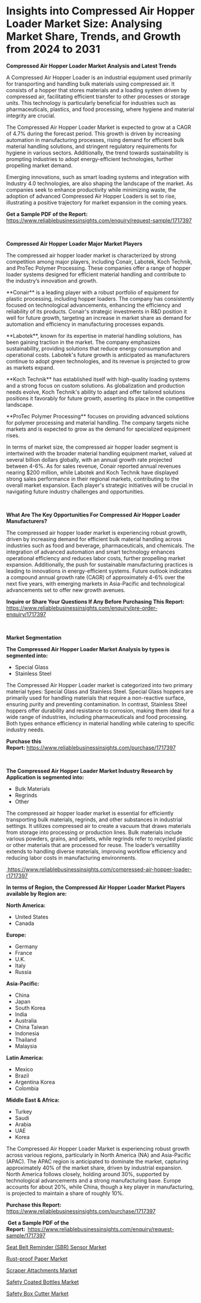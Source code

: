 <p><h1>Insights into Compressed Air Hopper Loader Market Size: Analysing Market Share, Trends, and Growth from 2024 to 2031</h1></p><p><strong>Compressed Air Hopper Loader Market Analysis and Latest Trends</strong></p>
<p><p>A Compressed Air Hopper Loader is an industrial equipment used primarily for transporting and handling bulk materials using compressed air. It consists of a hopper that stores materials and a loading system driven by compressed air, facilitating efficient transfer to other processes or storage units. This technology is particularly beneficial for industries such as pharmaceuticals, plastics, and food processing, where hygiene and material integrity are crucial.</p><p>The Compressed Air Hopper Loader Market is expected to grow at a CAGR of 4.7% during the forecast period. This growth is driven by increasing automation in manufacturing processes, rising demand for efficient bulk material handling solutions, and stringent regulatory requirements for hygiene in various sectors. Additionally, the trend towards sustainability is prompting industries to adopt energy-efficient technologies, further propelling market demand.</p><p>Emerging innovations, such as smart loading systems and integration with Industry 4.0 technologies, are also shaping the landscape of the market. As companies seek to enhance productivity while minimizing waste, the adoption of advanced Compressed Air Hopper Loaders is set to rise, illustrating a positive trajectory for market expansion in the coming years.</p></p>
<p><strong>Get a Sample PDF of the Report:&nbsp;</strong> <a href="https://www.reliablebusinessinsights.com/enquiry/request-sample/1717397?utm_campaign=1563&utm_medium=2&utm_source=Github&utm_content=ia&utm_term=14102024&utm_id=compressed-air-hopper-loader">https://www.reliablebusinessinsights.com/enquiry/request-sample/1717397</a></p>
<p>&nbsp;</p>
<p><strong>Compressed Air Hopper Loader Major Market Players</strong></p>
<p><p>The compressed air hopper loader market is characterized by strong competition among major players, including Conair, Labotek, Koch Technik, and ProTec Polymer Processing. These companies offer a range of hopper loader systems designed for efficient material handling and contribute to the industry’s innovation and growth.</p><p>**Conair** is a leading player with a robust portfolio of equipment for plastic processing, including hopper loaders. The company has consistently focused on technological advancements, enhancing the efficiency and reliability of its products. Conair's strategic investments in R&D position it well for future growth, targeting an increase in market share as demand for automation and efficiency in manufacturing processes expands.</p><p>**Labotek**, known for its expertise in material handling solutions, has been gaining traction in the market. The company emphasizes sustainability, providing solutions that reduce energy consumption and operational costs. Labotek's future growth is anticipated as manufacturers continue to adopt green technologies, and its revenue is projected to grow as markets expand.</p><p>**Koch Technik** has established itself with high-quality loading systems and a strong focus on custom solutions. As globalization and production needs evolve, Koch Technik's ability to adapt and offer tailored solutions positions it favorably for future growth, asserting its place in the competitive landscape.</p><p>**ProTec Polymer Processing** focuses on providing advanced solutions for polymer processing and material handling. The company targets niche markets and is expected to grow as the demand for specialized equipment rises.</p><p>In terms of market size, the compressed air hopper loader segment is intertwined with the broader material handling equipment market, valued at several billion dollars globally, with an annual growth rate projected between 4-6%. As for sales revenue, Conair reported annual revenues nearing $200 million, while Labotek and Koch Technik have displayed strong sales performance in their regional markets, contributing to the overall market expansion. Each player's strategic initiatives will be crucial in navigating future industry challenges and opportunities.</p></p>
<p>&nbsp;</p>
<p><strong>What Are The Key Opportunities For Compressed Air Hopper Loader Manufacturers?</strong></p>
<p><p>The compressed air hopper loader market is experiencing robust growth, driven by increasing demand for efficient bulk material handling across industries such as food and beverage, pharmaceuticals, and chemicals. The integration of advanced automation and smart technology enhances operational efficiency and reduces labor costs, further propelling market expansion. Additionally, the push for sustainable manufacturing practices is leading to innovations in energy-efficient systems. Future outlook indicates a compound annual growth rate (CAGR) of approximately 4-6% over the next five years, with emerging markets in Asia-Pacific and technological advancements set to offer new growth avenues.</p></p>
<p><strong>Inquire or Share Your Questions If Any Before Purchasing This Report:</strong> <a href="https://www.reliablebusinessinsights.com/enquiry/pre-order-enquiry/1717397?utm_campaign=1563&utm_medium=2&utm_source=Github&utm_content=ia&utm_term=14102024&utm_id=compressed-air-hopper-loader">https://www.reliablebusinessinsights.com/enquiry/pre-order-enquiry/1717397</a></p>
<p>&nbsp;</p>
<p><strong>Market Segmentation</strong></p>
<p><strong>The Compressed Air Hopper Loader Market Analysis by types is segmented into:</strong></p>
<p><ul><li>Special Glass</li><li>Stainless Steel</li></ul></p>
<p><p>The Compressed Air Hopper Loader market is categorized into two primary material types: Special Glass and Stainless Steel. Special Glass hoppers are primarily used for handling materials that require a non-reactive surface, ensuring purity and preventing contamination. In contrast, Stainless Steel hoppers offer durability and resistance to corrosion, making them ideal for a wide range of industries, including pharmaceuticals and food processing. Both types enhance efficiency in material handling while catering to specific industry needs.</p></p>
<p><strong>Purchase this Report:&nbsp;</strong><a href="https://www.reliablebusinessinsights.com/purchase/1717397?utm_campaign=1563&utm_medium=2&utm_source=Github&utm_content=ia&utm_term=14102024&utm_id=compressed-air-hopper-loader">https://www.reliablebusinessinsights.com/purchase/1717397</a></p>
<p>&nbsp;</p>
<p><strong>The Compressed Air Hopper Loader Market Industry Research by Application is segmented into:</strong></p>
<p><ul><li>Bulk Materials</li><li>Regrinds</li><li>Other</li></ul></p>
<p><p>The compressed air hopper loader market is essential for efficiently transporting bulk materials, regrinds, and other substances in industrial settings. It utilizes compressed air to create a vacuum that draws materials from storage into processing or production lines. Bulk materials include various powders, grains, and pellets, while regrinds refer to recycled plastic or other materials that are processed for reuse. The loader’s versatility extends to handling diverse materials, improving workflow efficiency and reducing labor costs in manufacturing environments.</p></p>
<p><a href="https://www.reliablebusinessinsights.com/compressed-air-hopper-loader-r1717397?utm_campaign=1563&utm_medium=2&utm_source=Github&utm_content=ia&utm_term=14102024&utm_id=compressed-air-hopper-loader">&nbsp;https://www.reliablebusinessinsights.com/compressed-air-hopper-loader-r1717397</a></p>
<p><strong>In terms of Region, the Compressed Air Hopper Loader Market Players available by Region are:</strong></p>
<p>
    <p> <strong> North America: </strong>
        <ul>
            <li>United States</li>
            <li>Canada</li>
        </ul>
        </p> 
    <p> <strong> Europe: </strong>
        <ul>
            <li>Germany</li>
            <li>France</li>
            <li>U.K.</li>
            <li>Italy</li>
            <li>Russia</li>
        </ul>
        </p> 
    <p> <strong> Asia-Pacific: </strong>
        <ul>
            <li>China</li>
            <li>Japan</li>
            <li>South Korea</li>
            <li>India</li>
            <li>Australia</li>
            <li>China Taiwan</li>
            <li>Indonesia</li>
            <li>Thailand</li>
            <li>Malaysia</li>
        </ul>
        </p> 
    <p> <strong> Latin America: </strong>
        <ul>
            <li>Mexico</li>
            <li>Brazil</li>
            <li>Argentina Korea</li>
            <li>Colombia</li>
        </ul>
        </p> 
    <p> <strong> Middle East & Africa: </strong>
        <ul>
            <li>Turkey</li>
            <li>Saudi</li>
            <li>Arabia</li>
            <li>UAE</li>
            <li>Korea</li>
        </ul>
    </p>
    </p>
<p><p>The Compressed Air Hopper Loader Market is experiencing robust growth across various regions, particularly in North America (NA) and Asia-Pacific (APAC). The APAC region is anticipated to dominate the market, capturing approximately 40% of the market share, driven by industrial expansion. North America follows closely, holding around 30%, supported by technological advancements and a strong manufacturing base. Europe accounts for about 20%, while China, though a key player in manufacturing, is projected to maintain a share of roughly 10%.</p></p>
<p><strong>Purchase this Report: </strong><a href="https://www.reliablebusinessinsights.com/purchase/1717397?utm_campaign=1563&utm_medium=2&utm_source=Github&utm_content=ia&utm_term=14102024&utm_id=compressed-air-hopper-loader">https://www.reliablebusinessinsights.com/purchase/1717397</a></p>
<p>&nbsp;<strong>Get a Sample PDF of the Report:&nbsp;&nbsp;</strong><a href="https://www.reliablebusinessinsights.com/enquiry/request-sample/1717397?utm_campaign=1563&utm_medium=2&utm_source=Github&utm_content=ia&utm_term=14102024&utm_id=compressed-air-hopper-loader">https://www.reliablebusinessinsights.com/enquiry/request-sample/1717397</a></p>
<p><strong></strong></p>
<p><p><a href="https://www.linkedin.com/pulse/seat-belt-reminder-sbr-sensor-market-size-share-analysis-growth-ky0tc?trk=public_post_embed_feed-article-content&utm_campaign=1563&utm_medium=2&utm_source=Github&utm_content=ia&utm_term=14102024&utm_id=compressed-air-hopper-loader">Seat Belt Reminder (SBR) Sensor Market</a></p><p><a href="https://www.linkedin.com/pulse/rust-proof-paper-market-forecast-global-trends-analysis-from-kwtff?utm_campaign=1563&utm_medium=2&utm_source=Github&utm_content=ia&utm_term=14102024&utm_id=compressed-air-hopper-loader">Rust-proof Paper Market</a></p><p><a href="https://www.linkedin.com/pulse/scraper-attachments-market-growth-segmentation-regional-analysis-corec?trk=public_post_embed_feed-article-content&utm_campaign=1563&utm_medium=2&utm_source=Github&utm_content=ia&utm_term=14102024&utm_id=compressed-air-hopper-loader">Scraper Attachments Market</a></p><p><a href="https://www.linkedin.com/pulse/safety-coated-bottles-market-research-report-forecast-growth-gpf1f?utm_campaign=1563&utm_medium=2&utm_source=Github&utm_content=ia&utm_term=14102024&utm_id=compressed-air-hopper-loader">Safety Coated Bottles Market</a></p><p><a href="https://www.linkedin.com/pulse/safety-box-cutter-market-evolution-future-outlook-forecasting-hqunf?utm_campaign=1563&utm_medium=2&utm_source=Github&utm_content=ia&utm_term=14102024&utm_id=compressed-air-hopper-loader">Safety Box Cutter Market</a></p></p>
